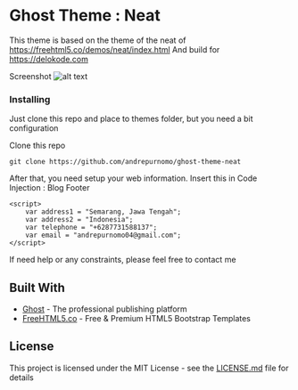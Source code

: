 # Ghost Theme : Neat

This theme is based on the theme of the neat of https://freehtml5.co/demos/neat/index.html
And build for https://delokode.com

Screenshot
![alt text](https://raw.githubusercontent.com/andrepurnomo/ghost-theme-neat/master/assets/images/ss1.jpg)


### Installing

Just clone this repo and place to themes folder, but you need a bit configuration

Clone this repo

```
git clone https://github.com/andrepurnomo/ghost-theme-neat
```

After that, you need setup your web information. Insert this in Code Injection : Blog Footer

```
<script>
    var address1 = "Semarang, Jawa Tengah";
    var address2 = "Indonesia";
    var telephone = "+6287731588137";
    var email = "andrepurnomo04@gmail.com";
</script>
```

If need help or any constraints, please feel free to contact me


## Built With

* [Ghost](https://ghost.org/) - The professional publishing platform
* [FreeHTML5.co](https://freehtml5.co/) - Free & Premium HTML5 Bootstrap Templates


## License

This project is licensed under the MIT License - see the [LICENSE.md](LICENSE.md) file for details

